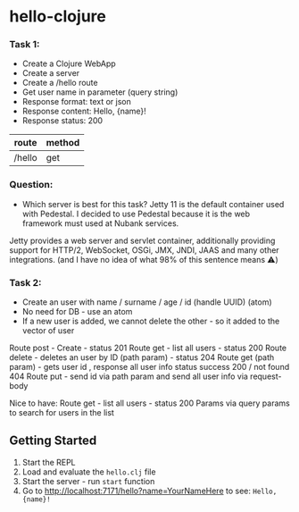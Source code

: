# hello-clojure

### Task 1:
- Create a Clojure WebApp
- Create a server
- Create a /hello route
- Get user name in parameter (query string)
- Response format: text or json 
- Response content: Hello, {name}! 
- Response status: 200

| route  | method | 
|--------|--------|
| /hello | get    | 

### Question:

- Which server is best for this task?
Jetty 11 is the default container used with Pedestal. I decided to use Pedestal because it is the web framework must used at Nubank services.

Jetty provides a web server and servlet container, additionally providing support for HTTP/2, WebSocket, OSGi, JMX, JNDI, JAAS and many other integrations. (and I have no idea of what 98% of this sentence means ⚠️)


### Task 2:

- Create an user with name / surname / age / id (handle UUID)
(atom)
- No need for DB - use an atom
- If a new user is added, we cannot delete the other - so it added to the vector of user

Route post - Create - status 201
Route get - list all users - status 200
Route delete - deletes an user by ID (path param) - status 204
Route get (path param) - gets user id , response all user info
status success 200 / not found 404
Route put - send id via path param and send all user info via request-body


Nice to have:
Route get - list all users - status 200
Params via query params to search for users in the list 

## Getting Started

1. Start the REPL
2. Load and evaluate the `hello.clj` file
3. Start the server - run `start` function
4. Go to [http://localhost:7171/hello?name=YourNameHere](http://localhost:7171/hello?name=Carol) to see: `Hello, {name}!`



